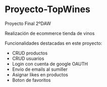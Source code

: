 # Proyecto-TopWines
Proyecto Final 2ºDAW 

Realización de ecommerce tienda de vinos

Funcionalidades destacadas en este proyecto:

- CRUD productos
- CRUD usuarios
- Login con cuenta de google OAUTH
- Envio de emails al sumiller
- Asignar likes en productos
- Boton de favoritos


